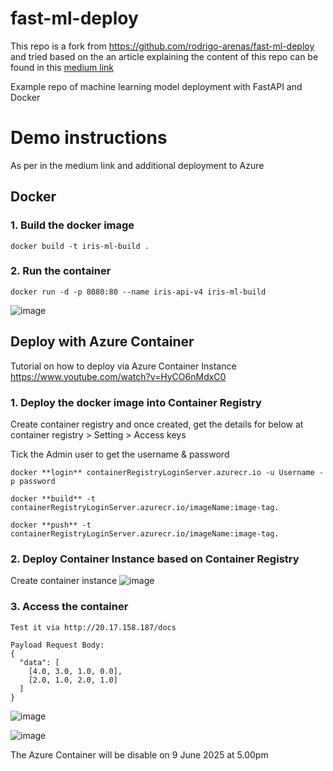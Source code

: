 # fast-ml-deploy
This repo is a fork from https://github.com/rodrigo-arenas/fast-ml-deploy and tried based on the an article explaining the content of this repo can be found in this [medium link](https://medium.com/analytics-vidhya/serve-a-machine-learning-model-using-sklearn-fastapi-and-docker-85aabf96729b)

Example repo of machine learning model deployment with FastAPI and Docker

# Demo instructions

As per in the medium link and additional deployment to Azure 

## Docker

### 1. Build the docker image

```
docker build -t iris-ml-build .
```

### 2. Run the container

```
docker run -d -p 8080:80 --name iris-api-v4 iris-ml-build 
```
![image](https://github.com/user-attachments/assets/14d7254c-e779-4082-b134-f074d4ae188b)

## Deploy with Azure Container 
Tutorial on how to deploy via Azure Container Instance https://www.youtube.com/watch?v=HyCO6nMdxC0

### 1. Deploy the docker image into Container Registry 

Create container registry and once created, get the details for below at container registry > Setting > Access keys

Tick the Admin user to get the username & password

```
docker **login** containerRegistryLoginServer.azurecr.io -u Username -p password
```

```
docker **build** -t containerRegistryLoginServer.azurecr.io/imageName:image-tag.   
```

```
docker **push** -t containerRegistryLoginServer.azurecr.io/imageName:image-tag.
```

### 2. Deploy Container Instance based on Container Registry

Create container instance
![image](https://github.com/user-attachments/assets/2df72978-be38-4244-a64c-5bfdbe2f30f6)


### 3. Access the container
```
Test it via http://20.17.158.187/docs

Payload Request Body:
{
  "data": [
    [4.0, 3.0, 1.0, 0.0],
    [2.0, 1.0, 2.0, 1.0]
  ]
}
```
![image](https://github.com/user-attachments/assets/0fdbefa5-9037-4d4d-a75d-565ce6fe08a8)

![image](https://github.com/user-attachments/assets/c2862636-eac5-436f-8b45-8dc9b8838fd1)

The Azure Container will be disable on 9 June 2025 at 5.00pm

